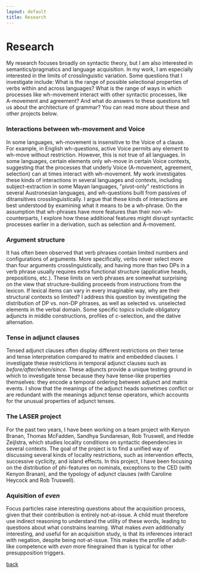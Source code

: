 ```yaml
---
layout: default
title: Research
---
```


# Research

My research focuses broadly on syntactic theory, but I am also interested in semantics/pragmatics and language acquisition. In my work, I am especially interested in the limits of crosslinguistic variation. Some questions that I investigate include: What is the range of possible selectional properties of verbs within and across languages? What is the range of ways in which processes like wh-movement interact with other syntactic processes, like A-movement and agreement? And what do answers to these questions tell us about the architecture of grammar? You can read more about these and other projects below.

### Interactions between wh-movement and Voice

In some languages, wh-movement is insensitive to the Voice of a clause. For example, in English wh-questions, active Voice permits any element to wh-move without restriction. However, this is not true of all languages. In some languages, certain elements only wh-move in certain Voice contexts, suggesting that the processes that underly Voice (A-movement, agreement, selection) can at times interact with wh-movement. My work investigates these kinds of interactions in several languages and contexts, including subject-extraction in some Mayan languages, "pivot-only" restrictions in several Austronesian languages, and wh-questions built from passives of ditransitives crosslinguistically. I argue that these kinds of interactions are best understood by examining what it means to be a wh-phrase. On the assumption that wh-phrases have more features than their non-wh-counterparts, I explore how these additional features might disrupt syntactic processes earlier in a derivation, such as selection and A-movement. 

### Argument structure

It has often been observed that verb phrases contain limited numbers and configurations of arguments. More specifically, verbs never select more than four arguments crosslinguistically, and having more than two DPs in a verb phrase usually requires extra functional structure (applicative heads, prepositions, etc.). These limits on verb phrases are somewhat surprising on the view that structure-building proceeds from instructions from the lexicon. If lexical items can vary in every imaginable way, why are their structural contexts so limited? I address this question by investigating the distribution of DP vs. non-DP phrases, as well as selected vs. unselected elements in the verbal domain. Some specific topics include obligatory adjuncts in middle constructions, profiles of c-selection, and the dative alternation.

### Tense in adjunct clauses

Tensed adjunct clauses often display different restrictions on their tense and tense interpretation compared to matrix and embedded clauses. I investigate these restrictions in temporal adjunct clauses such as *before/after/when/since*. These adjuncts provide a unique testing ground in which to investigate tense because they have tense-like properties themselves: they encode a temporal ordering between adjunct and matrix events. I show that the meanings of the adjunct heads sometimes conflict or are redundant with the meanings adjunct tense operators, which accounts for the unusual properties of adjunct tenses.

### The LASER project

For the past two years, I have been working on a team project with Kenyon Branan, Thomas McFadden, Sandhya Sundaresan, Rob Truswell, and Hedde Zeijlstra, which studies locality conditions on syntactic dependencies in several contexts. The goal of the project is to find a unified way of discussing several kinds of locality restrictions, such as intervention effects, successive cyclicity, and island effects. In this project, I have been focusing on the distribution of phi-features on nominals, exceptions to the CED (with Kenyon Branan), and the typology of adjunct clauses (with Caroline Heycock and Rob Truswell).

### Aquisition of *even*

Focus particles raise interesting questions about the acquisition process, given that their contribution is entirely not-at-issue. A child must therefore use indirect reasoning to understand the utility of these words, leading to questions about what constrains learning. What makes *even* additionally interesting, and useful for an acquisition study, is that its inferences interact with negation, despite being not-at-issue. This makes the profile of adult-like competence with *even* more finegrained than is typical for other presupposition triggers.

[back]({{site.url}})
